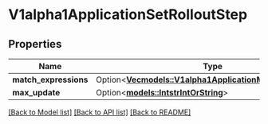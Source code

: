 # V1alpha1ApplicationSetRolloutStep

## Properties

Name | Type | Description | Notes
------------ | ------------- | ------------- | -------------
**match_expressions** | Option<[**Vec<models::V1alpha1ApplicationMatchExpression>**](v1alpha1ApplicationMatchExpression.md)> |  | [optional]
**max_update** | Option<[**models::IntstrIntOrString**](intstrIntOrString.md)> |  | [optional]

[[Back to Model list]](../README.md#documentation-for-models) [[Back to API list]](../README.md#documentation-for-api-endpoints) [[Back to README]](../README.md)


